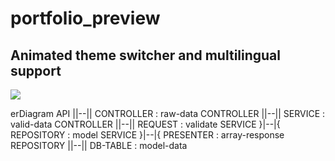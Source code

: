 # portfolio_preview


## Animated theme switcher and multilingual support

![](https://github.com/GaLenN3228/portfolio_preview/blob/main/assets/theme_and_language.gif)


erDiagram
    API ||--|| CONTROLLER : raw-data
    CONTROLLER ||--|| SERVICE : valid-data
    CONTROLLER ||--|| REQUEST : validate
    SERVICE }|--|{ REPOSITORY : model
    SERVICE }|--|{ PRESENTER : array-response
    REPOSITORY ||--|| DB-TABLE : model-data
